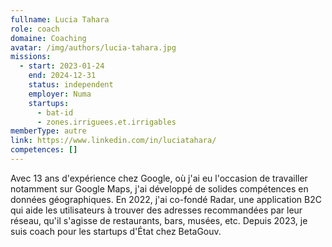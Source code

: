 ```yaml
---
fullname: Lucia Tahara
role: coach
domaine: Coaching
avatar: /img/authors/lucia-tahara.jpg
missions:
  - start: 2023-01-24
    end: 2024-12-31
    status: independent
    employer: Numa
    startups:
      - bat-id
      - zones.irriguees.et.irrigables
memberType: autre
link: https://www.linkedin.com/in/luciatahara/
competences: []
---
```

Avec 13 ans d'expérience chez Google, où j'ai eu l'occasion de travailler notamment sur Google Maps, j'ai développé de solides compétences en données géographiques. En 2022, j'ai co-fondé Radar, une application B2C qui aide les utilisateurs à trouver des adresses recommandées par leur réseau, qu'il s'agisse de restaurants, bars, musées, etc. Depuis 2023, je suis coach pour les startups d'État chez BetaGouv.